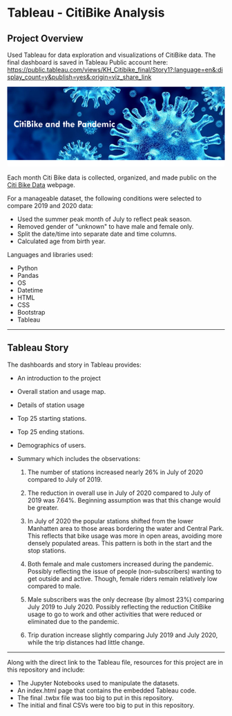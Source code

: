 # Tableau - CitiBike Analysis

## Project Overview

Used Tableau for data exploration and visualizations of CitiBike data. The final dashboard is saved in Tableau Public account here: https://public.tableau.com/views/KH_Citibike_final/Story1?:language=en&:display_count=y&publish=yes&:origin=viz_share_link

![Citi-Bikes](images/header.png)

Each month Citi Bike data is collected, organized, and made public on the [Citi Bike Data](https://www.citibikenyc.com/system-data) webpage.

For a manageable dataset, the following conditions were selected to compare 2019 and 2020 data:

  * Used the summer peak month of July to reflect peak season.
  * Removed gender of "unknown" to have male and female only.
  * Split the date/time into separate date and time columns.
  * Calculated age from birth year.

  Languages and libraries used:
* Python
* Pandas
* OS
* Datetime
* HTML
* CSS
* Bootstrap
* Tableau

---

## Tableau Story

The dashboards and story in Tableau provides:

* An introduction to the project

* Overall station and usage map.

* Details of station usage

* Top 25 starting stations.

* Top 25 ending stations.

* Demographics of users.

* Summary which includes the observations:

  1. The number of stations increased nearly 26% in July of 2020 compared to July of 2019.

  2. The reduction in overall use in July of 2020 compared to July of 2019 was 7.64%. Beginning assumption was that this change would be greater.

  3. In July of 2020 the popular stations shifted from the lower Manhatten area to those areas bordering the water and Central Park. This reflects that bike usage was more in  open areas, avoiding more densely populated areas. This pattern is both in the start and the stop stations.

  4. Both female and male customers increased during the pandemic. Possibly reflecting the issue of people (non-subscribers) wanting to get outside and active. Though, female riders remain relatively low compared to male.

  5. Male subscribers was the only decrease (by almost 23%) comparing July 2019 to July 2020. Possibly reflecting the reduction CitiBike usage to go to work and other activities that were reduced or eliminated due to the pandemic.

  6. Trip duration increase slightly comparing July 2019 and July 2020, while the trip distances had little change.

---


Along with the direct link to the Tableau file, resources for this project are in this repository and include:

* The Jupyter Notebooks used to manipulate the datasets.
* An index.html page that contains the embedded Tableau code.
* The final .twbx file was too big to put in this repository.
* The initial and final CSVs were too big to put in this repository.